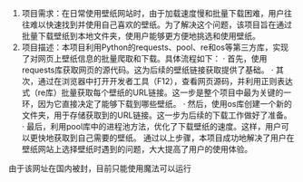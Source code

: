 1. 项目需求：在日常使用壁纸网站时，由于加载速度慢和批量下载困难，用户往往难以快速找到并使用自己喜欢的壁纸。为了解决这个问题，该项目旨在通过批量下载壁纸到本地文件夹，使用户能够更方便地挑选和使用壁纸。
2. 项目描述：本项目利用Python的requests、pool、re和os等第三方库，实现了对网页上壁纸信息的批量爬取和下载。具体流程如下：
    · 首先，使用requests库获取网页的源代码。这为后续的壁纸链接获取提供了基础。
    · 其次，通过在浏览器中打开开发者工具（F12），查看网页源码，并利用正则表达式（re库）批量获取每个壁纸的URL链接。这一步是整个项目中最为关键的一环，因为它直接决定了能够下载到哪些壁纸。
    · 然后，使用os库创建一个新的文件夹，用于存储获取到的URL链接。这一步为后续的下载工作做好了准备。
    · 最后，利用pool库中的进程池方法，优化了下载壁纸的速度。这样，用户可以更快地获取到自己需要的壁纸。
通过以上步骤，本项目成功地解决了用户在壁纸网站上选择壁纸时遇到的问题，大大提高了用户的使用体验。

由于该网址在国内被封，目前只能使用魔法可以运行
